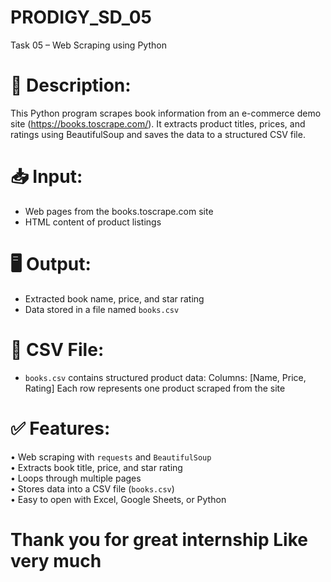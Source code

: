 # PRODIGY_SD_05
Task 05 – Web Scraping using Python
# 📌 Description:
This Python program scrapes book information from an e-commerce demo site (https://books.toscrape.com/). It extracts product titles, prices, and ratings using BeautifulSoup and saves the data to a structured CSV file.

# 📥 Input:
- Web pages from the books.toscrape.com site
- HTML content of product listings

# 🖥️ Output:
- Extracted book name, price, and star rating
- Data stored in a file named `books.csv`

# 📂 CSV File:
- `books.csv` contains structured product data:
   Columns: [Name, Price, Rating]
   Each row represents one product scraped from the site

# ✅ Features:
• Web scraping with `requests` and `BeautifulSoup`  
• Extracts book title, price, and star rating  
• Loops through multiple pages  
• Stores data into a CSV file (`books.csv`)  
• Easy to open with Excel, Google Sheets, or Python

# Thank you for great internship Like very much
